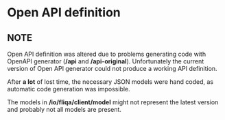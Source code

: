 # Open API definition

## NOTE

Open API definition was altered due to problems generating code with OpenAPI generator (**/api** and **/api-original**).
Unfortunately the current version of Open API generator could not produce a working API definition.

After **a lot** of lost time, the necessary JSON models were hand coded, as automatic code generation was impossible.

The models in **/io/fliqa/client/model** might not represent the latest version and probably not all models are present.

